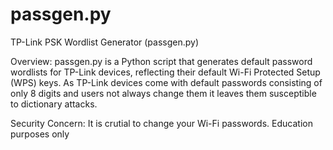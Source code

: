 # passgen.py
TP-Link PSK Wordlist Generator (passgen.py)

Overview:
passgen.py is a Python script that generates default password wordlists for TP-Link devices, reflecting their default Wi-Fi Protected Setup (WPS) keys. As TP-Link devices come with default passwords consisting of only 8 digits and users not always change them it leaves them susceptible to dictionary attacks.

Security Concern:
It is crutial to change your Wi-Fi passwords. Education purposes only 
